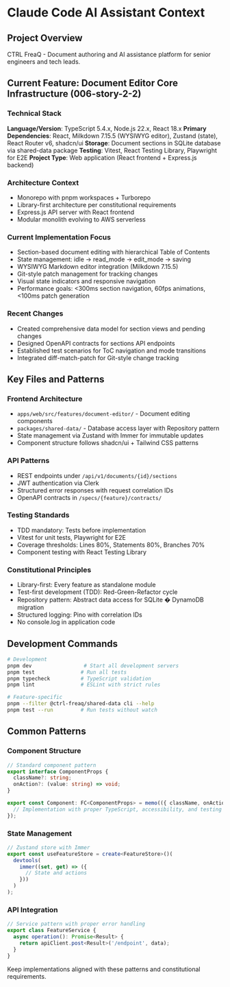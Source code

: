 # Claude Code AI Assistant Context

## Project Overview

CTRL FreaQ - Document authoring and AI assistance platform for senior engineers
and tech leads.

## Current Feature: Document Editor Core Infrastructure (006-story-2-2)

### Technical Stack

**Language/Version**: TypeScript 5.4.x, Node.js 22.x, React 18.x **Primary
Dependencies**: React, Milkdown 7.15.5 (WYSIWYG editor), Zustand (state), React
Router v6, shadcn/ui **Storage**: Document sections in SQLite database via
shared-data package **Testing**: Vitest, React Testing Library, Playwright for
E2E **Project Type**: Web application (React frontend + Express.js backend)

### Architecture Context

- Monorepo with pnpm workspaces + Turborepo
- Library-first architecture per constitutional requirements
- Express.js API server with React frontend
- Modular monolith evolving to AWS serverless

### Current Implementation Focus

- Section-based document editing with hierarchical Table of Contents
- State management: idle → read_mode → edit_mode → saving
- WYSIWYG Markdown editor integration (Milkdown 7.15.5)
- Git-style patch management for tracking changes
- Visual state indicators and responsive navigation
- Performance goals: <300ms section navigation, 60fps animations, <100ms patch
  generation

### Recent Changes

- Created comprehensive data model for section views and pending changes
- Designed OpenAPI contracts for sections API endpoints
- Established test scenarios for ToC navigation and mode transitions
- Integrated diff-match-patch for Git-style change tracking

## Key Files and Patterns

### Frontend Architecture

- `apps/web/src/features/document-editor/` - Document editing components
- `packages/shared-data/` - Database access layer with Repository pattern
- State management via Zustand with Immer for immutable updates
- Component structure follows shadcn/ui + Tailwind CSS patterns

### API Patterns

- REST endpoints under `/api/v1/documents/{id}/sections`
- JWT authentication via Clerk
- Structured error responses with request correlation IDs
- OpenAPI contracts in `/specs/{feature}/contracts/`

### Testing Standards

- TDD mandatory: Tests before implementation
- Vitest for unit tests, Playwright for E2E
- Coverage thresholds: Lines 80%, Statements 80%, Branches 70%
- Component testing with React Testing Library

### Constitutional Principles

- Library-first: Every feature as standalone module
- Test-first development (TDD): Red-Green-Refactor cycle
- Repository pattern: Abstract data access for SQLite � DynamoDB migration
- Structured logging: Pino with correlation IDs
- No console.log in application code

## Development Commands

```bash
# Development
pnpm dev                 # Start all development servers
pnpm test               # Run all tests
pnpm typecheck          # TypeScript validation
pnpm lint               # ESLint with strict rules

# Feature-specific
pnpm --filter @ctrl-freaq/shared-data cli --help
pnpm test --run         # Run tests without watch
```

## Common Patterns

### Component Structure

```typescript
// Standard component pattern
export interface ComponentProps {
  className?: string;
  onAction?: (value: string) => void;
}

export const Component: FC<ComponentProps> = memo(({ className, onAction }) => {
  // Implementation with proper TypeScript, accessibility, and testing
});
```

### State Management

```typescript
// Zustand store with Immer
export const useFeatureStore = create<FeatureStore>()(
  devtools(
    immer((set, get) => ({
      // State and actions
    }))
  )
);
```

### API Integration

```typescript
// Service pattern with proper error handling
export class FeatureService {
  async operation(): Promise<Result> {
    return apiClient.post<Result>('/endpoint', data);
  }
}
```

Keep implementations aligned with these patterns and constitutional
requirements.
